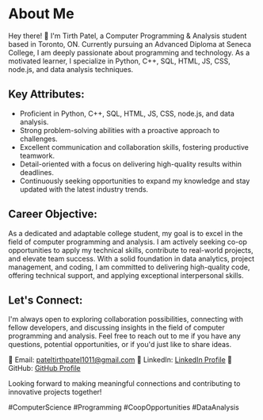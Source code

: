 # About Me

Hey there! 👋 I'm Tirth Patel, a Computer Programming & Analysis student based in Toronto, ON. Currently pursuing an Advanced Diploma at Seneca College, I am deeply passionate about programming and technology. As a motivated learner, I specialize in Python, C++, SQL, HTML, JS, CSS, node.js, and data analysis techniques.

## Key Attributes:

- Proficient in Python, C++, SQL, HTML, JS, CSS, node.js, and data analysis.
- Strong problem-solving abilities with a proactive approach to challenges.
- Excellent communication and collaboration skills, fostering productive teamwork.
- Detail-oriented with a focus on delivering high-quality results within deadlines.
- Continuously seeking opportunities to expand my knowledge and stay updated with the latest industry trends.

## Career Objective:

As a dedicated and adaptable college student, my goal is to excel in the field of computer programming and analysis. I am actively seeking co-op opportunities to apply my technical skills, contribute to real-world projects, and elevate team success. With a solid foundation in data analytics, project management, and coding, I am committed to delivering high-quality code, offering technical support, and applying exceptional interpersonal skills.

## Let's Connect:

I'm always open to exploring collaboration possibilities, connecting with fellow developers, and discussing insights in the field of computer programming and analysis. Feel free to reach out to me if you have any questions, potential opportunities, or if you'd just like to share ideas.

📧 Email: pateltirthpatel1011@gmail.com
🔗 LinkedIn: [LinkedIn Profile](https://www.linkedin.com/in/tirth-patel-tk/)
💼 GitHub: [GitHub Profile](https://github.com/TirthPatel-tp)

Looking forward to making meaningful connections and contributing to innovative projects together!

#ComputerScience #Programming #CoopOpportunities #DataAnalysis
